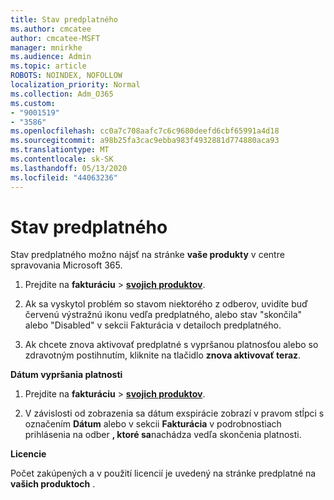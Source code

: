 ```yaml
---
title: Stav predplatného
ms.author: cmcatee
author: cmcatee-MSFT
manager: mnirkhe
ms.audience: Admin
ms.topic: article
ROBOTS: NOINDEX, NOFOLLOW
localization_priority: Normal
ms.collection: Adm_O365
ms.custom:
- "9001519"
- "3586"
ms.openlocfilehash: cc0a7c708aafc7c6c9680deefd6cbf65991a4d18
ms.sourcegitcommit: a98b25fa3cac9ebba983f4932881d774880aca93
ms.translationtype: MT
ms.contentlocale: sk-SK
ms.lasthandoff: 05/13/2020
ms.locfileid: "44063236"
---
```

# <a name="subscription-status"></a>Stav predplatného

Stav predplatného možno nájsť na stránke **vaše produkty** v centre spravovania Microsoft 365.

1. Prejdite na **fakturáciu**  >  **[svojich produktov](https://go.microsoft.com/fwlink/p/?linkid=842054)**.

2. Ak sa vyskytol problém so stavom niektorého z odberov, uvidíte buď červenú výstražnú ikonu vedľa predplatného, alebo stav "skončila" alebo "Disabled" v sekcii Fakturácia v detailoch predplatného.

3. Ak chcete znova aktivovať predplatné s vypršanou platnosťou alebo so zdravotným postihnutím, kliknite na tlačidlo **znova aktivovať teraz**.

**Dátum vypršania platnosti**

1. Prejdite na **fakturáciu**  >  **[svojich produktov](https://go.microsoft.com/fwlink/p/?linkid=842054)**.

2. V závislosti od zobrazenia sa dátum exspirácie zobrazí v pravom stĺpci s označením **Dátum** alebo v sekcii **Fakturácia** v podrobnostiach prihlásenia na odber **, ktoré sa**nachádza vedľa skončenia platnosti.

**Licencie**

Počet zakúpených a v použití licencií je uvedený na stránke predplatné na **vašich produktoch** .

